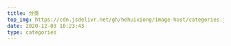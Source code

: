 ```yaml
---
title: 分类
top_img: https://cdn.jsdelivr.net/gh/hehuixiong/image-host/categories.jpg
date: 2020-12-03 10:23:43
type: categories
---
```


